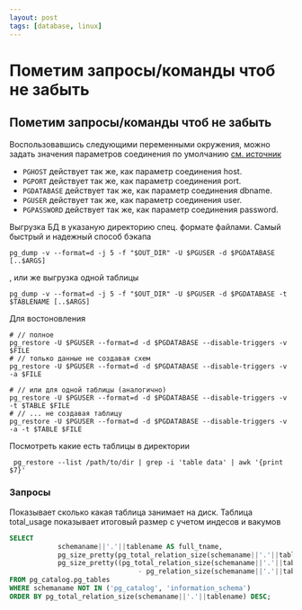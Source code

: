```yaml
---
layout: post
tags: [database, linux]
---
```


# Пометим запросы/команды чтоб не забыть

## Пометим запросы/команды чтоб не забыть


Воспользовавшись следующими переменными окружения, можно задать значения параметров соединения по умолчанию [см. источник](https://postgrespro.ru/docs/postgrespro/12/libpq-envars)

- `PGHOST` действует так же, как параметр соединения host.
- `PGPORT` действует так же, как параметр соединения port.
- `PGDATABASE` действует так же, как параметр соединения dbname.
- `PGUSER` действует так же, как параметр соединения user.
- `PGPASSWORD` действует так же, как параметр соединения password. 


Выгрузка БД в указаную директорию спец. формате файлами. Самый быстрый и надежный способ бэкапа

```
pg_dump -v --format=d -j 5 -f "$OUT_DIR" -U $PGUSER -d $PGDATABASE [..$ARGS]
```

, или же выгрузка одной таблицы
```
pg_dump -v --format=d -j 5 -f "$OUT_DIR" -U $PGUSER -d $PGDATABASE -t $TABLENAME [..$ARGS]
```

Для востоновления
```
# // полное
pg_restore -U $PGUSER --format=d -d $PGDATABASE --disable-triggers -v $FILE
# // только данные не создавая схем
pg_restore -U $PGUSER --format=d -d $PGDATABASE --disable-triggers -v -a $FILE

# // или для одной таблицы (аналогично)
pg_restore -U $PGUSER --format=d -d $PGDATABASE --disable-triggers -v -t $TABLE $FILE
# // ... не создавая таблицу
pg_restore -U $PGUSER --format=d -d $PGDATABASE --disable-triggers -v -a -t $TABLE $FILE
```

Посмотреть какие есть таблицы в директории
```
 pg_restore --list /path/to/dir | grep -i 'table data' | awk '{print $7}'
```


### Запросы

Показывает сколько какая таблица занимает на диск. Таблица total_usage показывает итоговый размер с учетом индесов и вакумов
```sql
SELECT
            schemaname||'.'||tablename AS full_tname,
            pg_size_pretty(pg_total_relation_size(schemaname||'.'||tablename)) AS total_usage,
            pg_size_pretty((pg_total_relation_size(schemaname||'.'||tablename) 
                                - pg_relation_size(schemaname||'.'||tablename))) AS external_table_usage
FROM pg_catalog.pg_tables
WHERE schemaname NOT IN ('pg_catalog', 'information_schema')
ORDER BY pg_total_relation_size(schemaname||'.'||tablename) DESC;
```
